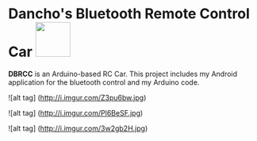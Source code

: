 # Dancho's Bluetooth Remote Control Car       <img src="http://i.imgur.com/h7RAoo8.png" width="70" height="70">
**DBRCC** is an Arduino-based RC Car. This project includes my Android application for the bluetooth control and my Arduino code.

![alt tag] (http://i.imgur.com/Z3pu6bw.jpg)

![alt tag] (http://i.imgur.com/Pl6BeSF.jpg)

![alt tag] (http://i.imgur.com/3w2gb2H.jpg)
